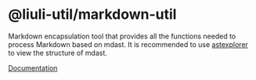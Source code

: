 # @liuli-util/markdown-util

Markdown encapsulation tool that provides all the functions needed to process Markdown based on mdast. It is recommended to use [astexplorer](https://astexplorer.net/) to view the structure of mdast.

[Documentation](https://dev.rxliuli.com/en/lib/markdown-util)
